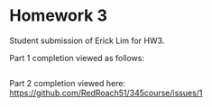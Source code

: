 # Homework 3
Student submission of Erick Lim for HW3.

Part 1 completion viewed as follows:

<img> </img>

Part 2 completion viewed here: https://github.com/RedRoach51/345course/issues/1
